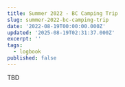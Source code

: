 ```yaml
---
title: Summer 2022 - BC Camping Trip
slug: summer-2022-bc-camping-trip
date: '2022-08-19T00:00:00.000Z'
updated: '2025-08-19T02:31:37.000Z'
excerpt: ''
tags:
  - logbook
published: false
---
```

TBD
